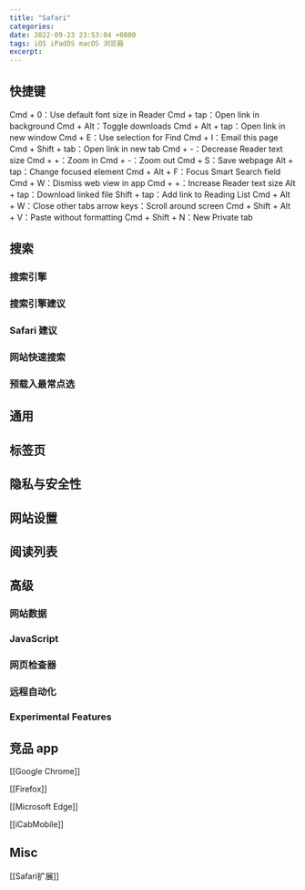 ```yaml
---
title: "Safari"
categories: 
date: 2022-09-23 23:53:04 +0800
tags: iOS iPadOS macOS 浏览器
excerpt: 
---
```


## 快捷键

Cmd + 0：Use default font size in Reader
Cmd + tap：Open link in background
Cmd + Alt：Toggle downloads
Cmd + Alt + tap：Open link in new window
Cmd + E：Use selection for Find
Cmd + I：Email this page
Cmd + Shift + tab：Open link in new tab
Cmd + -：Decrease Reader text size
Cmd + +：Zoom in
Cmd + -：Zoom out
Cmd + S：Save webpage
Alt + tap：Change focused element
Cmd + Alt + F：Focus Smart Search field
Cmd + W：Dismiss web view in app
Cmd + +：Increase Reader text size
Alt + tap：Download linked file
Shift + tap：Add link to Reading List
Cmd + Alt + W：Close other tabs
arrow keys：Scroll around screen
Cmd + Shift + Alt + V：Paste without formatting
Cmd + Shift + N：New Private tab

## 搜索

### 搜索引擎

### 搜索引擎建议

### Safari 建议

### 网站快速搜索

### 预载入最常点选

## 通用










## 标签页







## 隐私与安全性




## 网站设置





## 阅读列表






## 高级

### 网站数据

### JavaScript


### 网页检查器


### 远程自动化

### Experimental Features








## 竞品 app

[[Google Chrome]]

[[Firefox]]

[[Microsoft Edge]]

[[iCabMobile]]


## Misc

[[Safari扩展]]

